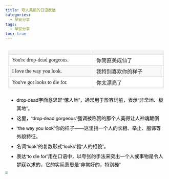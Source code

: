 ```yaml
---
title: 夸人美丽的口语表达
categories:
  - 早安分享
tags:
  - 早安分享
toc: true 
---
```



<!-- |||
|--|--|
|You're drop-dead gorgeous.|你简直美成仙了|
|I love the way you look.|我特别喜欢你的样子|
|You've got looks to die for.|你太漂亮了|


- drop-dead字面意思是“惊人地”，通常用于形容词前，表示“非常地、极其地”。
- 这里，“drop-dead gorgeous”强调被称赞的那个人美得让人神魂颠倒
- “the way you look”你的样子——这里指一个人的长相、举止、服饰等外貌特征。
- 名词“look”的复数形式“looks”指“人的相貌”。
- 表达“to die for”用在口语中，以夸张的手法来突出一个人或事物是令人梦寐以求的，它的实际意思是“非常好的，特别棒” -->


<section id="nice" data-tool="mdnice编辑器" data-website="https://www.mdnice.com" style="font-size: 16px; color: black; padding: 0 10px; line-height: 1.6; word-spacing: 0px; letter-spacing: 0px; word-break: break-word; word-wrap: break-word; text-align: left; font-family: Optima-Regular, Optima, PingFangSC-light, PingFangTC-light, 'PingFang SC', Cambria, Cochin, Georgia, Times, 'Times New Roman', serif;"><section class="table-container" data-tool="mdnice编辑器" style="overflow-x: auto;"><table style="display: table; text-align: left;">
<thead>
<tr style="border: 0; border-top: 1px solid #ccc; background-color: white;">
<th style="font-size: 16px; border: 1px solid #ccc; padding: 5px 10px; text-align: left; font-weight: bold; background-color: #f0f0f0; min-width: 85px;"></th>
<th style="font-size: 16px; border: 1px solid #ccc; padding: 5px 10px; text-align: left; font-weight: bold; background-color: #f0f0f0; min-width: 85px;"></th>
</tr>
</thead>
<tbody style="border: 0;">
<tr style="border: 0; border-top: 1px solid #ccc; background-color: white;">
<td style="font-size: 16px; border: 1px solid #ccc; padding: 5px 10px; text-align: left; min-width: 85px;">You're drop-dead gorgeous.</td>
<td style="font-size: 16px; border: 1px solid #ccc; padding: 5px 10px; text-align: left; min-width: 85px;">你简直美成仙了</td>
</tr>
<tr style="border: 0; border-top: 1px solid #ccc; background-color: #F8F8F8;">
<td style="font-size: 16px; border: 1px solid #ccc; padding: 5px 10px; text-align: left; min-width: 85px;">I love the way you look.</td>
<td style="font-size: 16px; border: 1px solid #ccc; padding: 5px 10px; text-align: left; min-width: 85px;">我特别喜欢你的样子</td>
</tr>
<tr style="border: 0; border-top: 1px solid #ccc; background-color: white;">
<td style="font-size: 16px; border: 1px solid #ccc; padding: 5px 10px; text-align: left; min-width: 85px;">You've got looks to die for.</td>
<td style="font-size: 16px; border: 1px solid #ccc; padding: 5px 10px; text-align: left; min-width: 85px;">你太漂亮了</td>
</tr>
</tbody>
</table>
</section><ul data-tool="mdnice编辑器" style="margin-top: 8px; margin-bottom: 8px; padding-left: 25px; color: black; list-style-type: disc;">
<li><section style="margin-top: 5px; margin-bottom: 5px; line-height: 26px; text-align: left; color: rgb(1,1,1); font-weight: 500; font-size: 15px; font-family: 'Helvetica Neue', Helvetica, 'Segoe UI', Arial, freesans, sans-serif;">drop-dead字面意思是“惊人地”，通常用于形容词前，表示“非常地、极其地”。</section></li><li><section style="margin-top: 5px; margin-bottom: 5px; line-height: 26px; text-align: left; color: rgb(1,1,1); font-weight: 500; font-size: 15px; font-family: 'Helvetica Neue', Helvetica, 'Segoe UI', Arial, freesans, sans-serif;">这里，“drop-dead gorgeous”强调被称赞的那个人美得让人神魂颠倒</section></li><li><section style="margin-top: 5px; margin-bottom: 5px; line-height: 26px; text-align: left; color: rgb(1,1,1); font-weight: 500; font-size: 15px; font-family: 'Helvetica Neue', Helvetica, 'Segoe UI', Arial, freesans, sans-serif;">“the way you look”你的样子——这里指一个人的长相、举止、服饰等外貌特征。</section></li><li><section style="margin-top: 5px; margin-bottom: 5px; line-height: 26px; text-align: left; color: rgb(1,1,1); font-weight: 500; font-size: 15px; font-family: 'Helvetica Neue', Helvetica, 'Segoe UI', Arial, freesans, sans-serif;">名词“look”的复数形式“looks”指“人的相貌”。</section></li><li><section style="margin-top: 5px; margin-bottom: 5px; line-height: 26px; text-align: left; color: rgb(1,1,1); font-weight: 500; font-size: 15px; font-family: 'Helvetica Neue', Helvetica, 'Segoe UI', Arial, freesans, sans-serif;">表达“to die for”用在口语中，以夸张的手法来突出一个人或事物是令人梦寐以求的，它的实际意思是“非常好的，特别棒”</section></li></ul>
</section>



<img src="/img/beauty.png" style="zoom:50%;" />